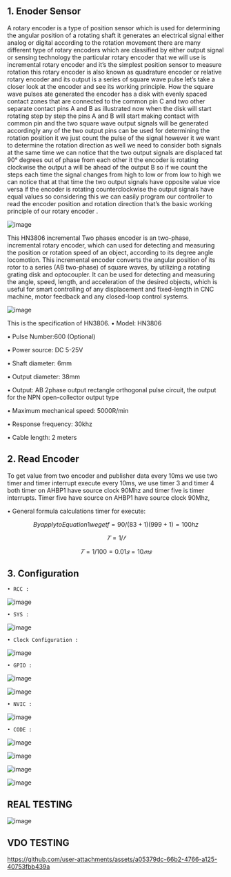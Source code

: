 ## 1. Enoder Sensor

A rotary encoder is a type of position sensor which is used for determining the angular position of a rotating shaft it generates an electrical signal either analog or digital according to the rotation movement there are many different type of rotary encoders which are classified by either output signal or sensing technology the particular rotary encoder that we will use is incremental rotary encoder and it’s the simplest position sensor to measure rotation this rotary encoder is also known as quadrature encoder or relative rotary encoder and its output is a series of square wave pulse let’s take a closer look at the encoder and see its working principle. How the square wave pulses ate generated the encoder has a disk with evenly spaced contact zones that are connected to the common pin C and two other separate contact pins A and B as illustrated now when the disk will start rotating step by step the pins A and B will start making contact with common pin and the two square wave output signals will be generated accordingly any of the two output pins can be used for determining the rotation position it we just count the pulse of the signal however it we want to determine the rotation direction as well we need to consider both signals at the same time we can notice that the two output signals are displaced tat 90° degrees out of phase from each other it the encoder is rotating clockwise the output a will be ahead of the output B so if we count the steps each time the signal changes from high to low or from low to high we can notice that at that time the two output signals have opposite value vice versa if the encoder is rotating counterclockwise the output signals have equal values so considering this we can easily program our controller to read the encoder position and rotation direction that’s the basic working principle of our rotary encoder .

![image](https://github.com/TepmarotdanielZ/External_RotaryEncoder/assets/139426571/54b10069-5586-41c0-8295-7b2625eae4ef)

This HN3806 incremental Two phases encoder is an two-phase, incremental rotary encoder, which can used for detecting and measuring the position or rotation speed of an object, according to its degree angle locomotion. This incremental encoder converts the angular position of its rotor to a series (AB two-phase) of square waves, by utilizing a rotating grating disk and optocoupler. It can be used for detecting and measuring the angle, speed, length, and acceleration of the desired objects, which is useful for smart controlling of any displacement and fixed-length in CNC machine, motor feedback and any closed-loop control systems.

![image](https://github.com/TepmarotdanielZ/External_RotaryEncoder/assets/139426571/46907905-e12d-4a52-b645-5853a1c17646)

  This is the specification of HN3806.
  • Model: HN3806

  • Pulse Number:600 (Optional)

  • Power source: DC 5-25V

  • Shaft diameter: 6mm

  • Output diameter: 38mm

  • Output: AB 2phase output rectangle orthogonal pulse circuit, the output for the NPN open-collector output type

  • Maximum mechanical speed: 5000R/min

  • Response frequency: 30khz

  • Cable length: 2 meters

## 2. Read Encoder

To get value from two encoder and publisher data every 10ms we use two timer and timer interrupt execute every 10ms, we use timer 3 and timer 4 both timer on AHBP1 have source clock 90Mhz and timer five is timer interrupts. Timer five have source on AHBP1 have source clock 90Mhz,

• General formula calculations timer for execute:

$$
By apply to Equation 1 we get f = 90/(83 + 1) (999 + 1) = 100 hz
$$

$$
𝑇 = 1/𝑓
$$

$$
𝑇 = 1/100 = 0.01𝑠 = 10𝑚𝑠
$$


## 3. Configuration 

    • RCC :

![image](https://github.com/TepmarotdanielZ/External_RotaryEncoder/assets/139426571/92b3aeb8-675d-4ac4-9a4f-75ec085f6af3)

    • SYS :

![image](https://github.com/TepmarotdanielZ/External_RotaryEncoder/assets/139426571/b2dd6e52-dda2-4183-81c5-3f77418f20f2)

    • Clock Configuration :

![image](https://github.com/TepmarotdanielZ/External_RotaryEncoder/assets/139426571/010f6d4c-ae45-4b60-9147-c27b56542a04)

    • GPIO :

![image](https://github.com/TepmarotdanielZ/External_RotaryEncoder/assets/139426571/5ac4d5eb-88ee-4eda-809a-8af95d532198)

![image](https://github.com/TepmarotdanielZ/External_RotaryEncoder/assets/139426571/04ecf48b-0f18-4e09-87a7-12440a4919f2)

    • NVIC :

![image](https://github.com/TepmarotdanielZ/External_RotaryEncoder/assets/139426571/74fff033-4233-4ef4-9f37-685725d939fe)

    • CODE :

![image](https://github.com/TepmarotdanielZ/External_RotaryEncoder/assets/139426571/042c0f3f-93cc-4844-bcc4-f7b212207487)


![image](https://github.com/TepmarotdanielZ/External_RotaryEncoder/assets/139426571/404e3d49-ac9b-42af-8b3f-d989f4cd7c55)


![image](https://github.com/TepmarotdanielZ/External_RotaryEncoder/assets/139426571/66cc73d6-6ccf-4e1a-8003-56f29333c718)


![image](https://github.com/TepmarotdanielZ/External_RotaryEncoder/assets/139426571/9ed7ffdc-0832-49f0-8d63-05eb538bc011)


## REAL TESTING

![image](https://github.com/user-attachments/assets/5fd9036e-3bd5-46ea-9c41-366f1b5c7149)
    
    
## VDO TESTING


https://github.com/user-attachments/assets/a05379dc-66b2-4766-a125-40753fbb439a


